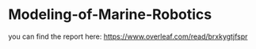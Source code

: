 # Modeling-of-Marine-Robotics

you can find the report here: https://www.overleaf.com/read/brxkygtjfspr
